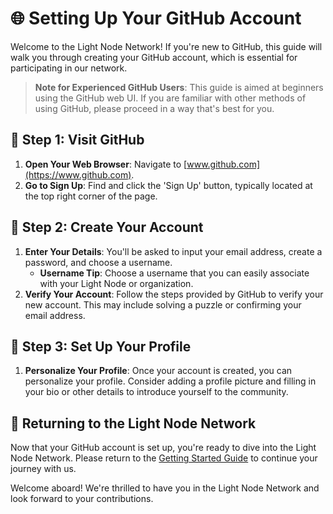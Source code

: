 # 🌐 Setting Up Your GitHub Account

Welcome to the Light Node Network! If you're new to GitHub, this guide will walk you through creating your GitHub account, which is essential for participating in our network.

> **Note for Experienced GitHub Users**: This guide is aimed at beginners using the GitHub web UI. If you are familiar with other methods of using GitHub, please proceed in a way that's best for you.

## 🚀 Step 1: Visit GitHub

1. **Open Your Web Browser**: Navigate to [www.github.com](https://www.github.com).
2. **Go to Sign Up**: Find and click the 'Sign Up' button, typically located at the top right corner of the page.

## 📝 Step 2: Create Your Account

1. **Enter Your Details**: You'll be asked to input your email address, create a password, and choose a username.
   - **Username Tip**: Choose a username that you can easily associate with your Light Node or organization.
2. **Verify Your Account**: Follow the steps provided by GitHub to verify your new account. This may include solving a puzzle or confirming your email address.

## 👤 Step 3: Set Up Your Profile

1. **Personalize Your Profile**: Once your account is created, you can personalize your profile. Consider adding a profile picture and filling in your bio or other details to introduce yourself to the community.

## 🔄 Returning to the Light Node Network

Now that your GitHub account is set up, you're ready to dive into the Light Node Network. Please return to the [Getting Started Guide](https://github.com/MyFirstBitcoin/Light-Node-Network/blob/main/LLN_FIRST_STEPS.md) to continue your journey with us.

Welcome aboard! We're thrilled to have you in the Light Node Network and look forward to your contributions.
